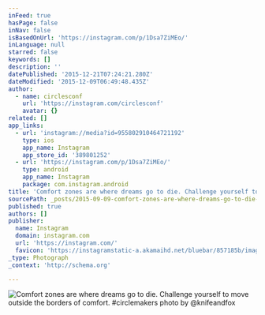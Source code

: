 ```yaml
---
inFeed: true
hasPage: false
inNav: false
isBasedOnUrl: 'https://instagram.com/p/1Dsa7ZiMEo/'
inLanguage: null
starred: false
keywords: []
description: ''
datePublished: '2015-12-21T07:24:21.280Z'
dateModified: '2015-12-09T06:49:48.435Z'
author:
  - name: circlesconf
    url: 'https://instagram.com/circlesconf'
    avatar: {}
related: []
app_links:
  - url: 'instagram://media?id=955802910464721192'
    type: ios
    app_name: Instagram
    app_store_id: '389801252'
  - url: 'https://instagram.com/p/1Dsa7ZiMEo/'
    type: android
    app_name: Instagram
    package: com.instagram.android
title: 'Comfort zones are where dreams go to die. Challenge yourself to move outside the borders of comfort. #circlemakers photo by @knifeandfox'
sourcePath: _posts/2015-09-09-comfort-zones-are-where-dreams-go-to-die-challenge-yourself.md
published: true
authors: []
publisher:
  name: Instagram
  domain: instagram.com
  url: 'https://instagram.com/'
  favicon: 'https://instagramstatic-a.akamaihd.net/bluebar/857185b/images/ico/favicon.ico'
_type: Photograph
_context: 'http://schema.org'

---
```

![Comfort zones are where dreams go to die. Challenge yourself to move outside the borders of comfort. #circlemakers photo by @knifeandfox](https://scontent.cdninstagram.com/hphotos-xtp1/t51.2885-15/e15/11116977_757930597636908_910612054_n.jpg)